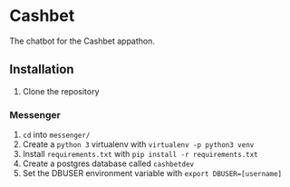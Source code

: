 # Cashbet
The chatbot for the Cashbet appathon.

## Installation
1. Clone the repository

### Messenger
1. `cd` into `messenger/`
1. Create a `python 3` virtualenv with `virtualenv -p python3 venv`
1. Install `requirements.txt` with `pip install -r requirements.txt`
1. Create a postgres database called `cashbetdev`
1. Set the DBUSER environment variable with `export DBUSER=[username]`
